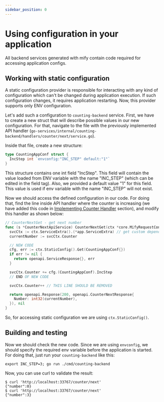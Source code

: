 ```yaml
---
sidebar_position: 0
---
```


# Using configuration in your application

All backend services generated with mify contain code required for accessing application configs.

## Working with static configuration

A static configuration provider is responsible for interacting with any kind of configuration which can't
be changed during application execution. If such configuration changes, it requires application restarting.
Now, this provider supports only ENV configuration.

Let's add such a configuration to `counting-backend` service.
First, we have to create a new struct that will describe possible values in our new configuration.
For that, navigate to the file with the previously implemented API handler (`go-services/internal/counting-backend/handlers/counter/next/service.go`).

Inside that file, create a new structure:
```go
type CountingAppConf struct {
  IncStep int `envconfig:"INC_STEP" default:"1"`
}
```

This structure contains one int field "IncStep". This field will contain the value loaded from ENV variable
with the name "INC_STEP" (which can be edited in the field tag). Also, we provided a default value "1" for this field. This value
is used if env variable with the name "INC_STEP" will not exist.

Now we should access the defined configuration in our code. For doing that, find the line inside API handler where
the counter is increasing (we have added this code in
[Implementing Counter Handler](/create-service/implementing-counter-handler) section), and modify this
handler as shown below:
```go
// CounterNextGet - get next number
func (s *CounterNextApiService) CounterNextGet(ctx *core.MifyRequestContext) (openapi.ServiceResponse, error) {
  svcCtx := ctx.ServiceExtra().(*app.ServiceExtra) // get custom dependencies from context
  currentNumber := svcCtx.Counter

  // NEW CODE
  cfg, err := ctx.StaticConfig().Get(CountingAppConf{})
  if err != nil {
    return openapi.ServiceResponse{}, err
  }

  svcCtx.Counter += cfg.(CountingAppConf).IncStep
  // END OF NEW CODE

  svcCtx.Counter++ // THIS LINE SHOULD BE REMOVED

  return openapi.Response(200, openapi.CounterNextResponse{
    Number: int32(currentNumber),
  }), nil
}
```

So, for accessing static configuration we are using ```ctx.StaticConfig()```.

## Building and testing

Now we should check the new code. Since we are using `envconfig`, we should specify the required env variable before
the application is started. For doing that, just run your `counting-backend` like this:
```
export INC_STEP=3; go run ./cmd/counting-backend
```

Now, you can use curl to validate the result:
```
$ curl 'http://localhost:33767/counter/next'
{"number":0}
$ curl 'http://localhost:33767/counter/next'
{"number":3}
```
